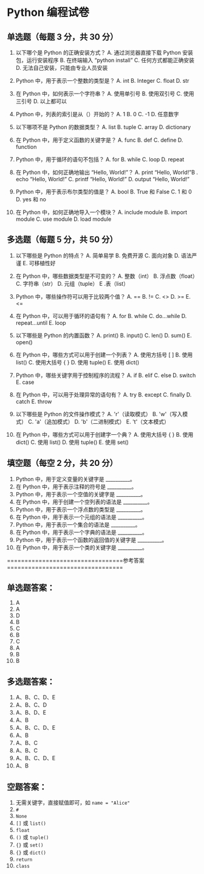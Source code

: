 # Python 编程试卷

## 单选题（每题 3 分，共 30 分）

  1. 以下哪个是 Python 的正确安装方式？
     A. 通过浏览器直接下载 Python 安装包，运行安装程序
     B. 在终端输入 “python install”
C. 任何方式都能正确安装
D. 无法自己安装，只能由专业人员安装

  3. Python 中，用于表示一个整数的类型是？
A. int
B. Integer
C. float
D. str

  4. 在 Python 中，如何表示一个字符串？
A. 使用单引号
B. 使用双引号
C. 使用三引号
D. 以上都可以

  5. Python 中，列表的索引是从（）开始的？
A. 1
B. 0
C. -1
D. 任意数字

  6. 以下哪项不是 Python 的数据类型？
A. list
B. tuple
C. array
D. dictionary

  7. 在 Python 中，用于定义函数的关键字是？
A. func
B. def
C. define
D. function

  8. Python 中，用于循环的语句不包括？
A. for
B. while
C. loop
D. repeat

  9. 在 Python 中，如何正确地输出 “Hello, World!”？
A. print “Hello, World!”B
. echo “Hello, World!”
C. printf “Hello, World!”
D. output “Hello, World!”

  10. Python 中，用于表示布尔类型的值是？
A. bool
B. True 和 False
C. 1 和 0
D. yes 和 no

  11. 在 Python 中，如何正确地导入一个模块？
A. include module
B. import module
C. use module
D. load module

## 多选题（每题 5 分，共 50 分）

  1. 以下哪些是 Python 的特点？
A. 简单易学
B. 免费开源
C. 面向对象
D. 语法严谨
E. 可移植性好

  2. 在 Python 中，哪些数据类型是不可变的？
A. 整数（int）
B. 浮点数（float）
C. 字符串（str）
D. 元组（tuple）
E .表（list）

  3. Python 中，哪些操作符可以用于比较两个值？
A. ==
B. !=
C. <>
D. >=
E. <=

  4. 在 Python 中，可以用于循环的语句有？
A. for
B. while
C. do...while
D. repeat...until
E. loop

  5. 以下哪些是 Python 的内置函数？
A. print()
B. input()
C. len()
D. sum()
E. open()

  6. 在 Python 中，哪些方式可以用于创建一个列表？
A. 使用方括号 [ ]
B. 使用 list()
C. 使用大括号 { }
D. 使用 tuple()
E. 使用 dict()

  7. Python 中，哪些关键字用于控制程序的流程？
A. if
B. elif
C. else
D. switch
E. case

  8. 在 Python 中，可以用于处理异常的语句有？
A. try
B. except
C. finally
D. catch
E. throw

  9. 以下哪些是 Python 的文件操作模式？
A. 'r'（读取模式）
B. 'w'（写入模式）
C. 'a'（追加模式）
D. 'b'（二进制模式）
E. 't'（文本模式）

  10. 在 Python 中，哪些方式可以用于创建字一个典？
A. 使用大括号 { }
B. 使用 dict()
C. 使用 list()
D. 使用 tuple()
E. 使用 set()

## 填空题（每空 2 分，共 20 分）

  1. Python 中，用于定义变量的关键字是 __________。
  2. 在 Python 中，用于表示注释的符号是 __________。
  3. Python 中，用于表示一个空值的关键字是 __________。
  4. 在 Python 中，用于创建一个空列表的语法是 __________。
  5. Python 中，用于表示一个浮点数的类型是 __________。
  6. 在 Python 中，用于表示一个元组的语法是 __________。
  7. Python 中，用于表示一个集合的语法是 __________。
  8. 在 Python 中，用于表示一个字典的语法是 __________。
  9. Python 中，用于表示一个函数的返回值的关键字是 __________。
  10. 在 Python 中，用于表示一个类的关键字是 __________。

=================================参考答案=================================

## 单选题答案：

  1. A
  2. A
  3. D
  4. B
  5. C
  6. B
  7. C
  8. A
  9. B
  10. B

## 多选题答案：

  1. A、B、C、D、E
  2. A、B、C、D
  3. A、B、D、E
  4. A、B
  5. A、B、C、D、E
  6. A、B
  7. A、B、C
  8. A、B、C
  9. A、B、C、D、E
  10. A、B

## 空题答案：

  1. 无需关键字，直接赋值即可，如 `name = "Alice"`
  2. `#`
  3. `None`
  4. `[]` 或 `list()`
  5. `float`
  6. `()` 或 `tuple()`
  7. `{}` 或 `set()`
  8. `{}` 或 `dict()`
  9. `return`
  10. `class`
